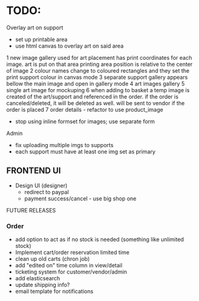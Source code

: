 # TODO:
Overlay art on support
- set up printable area
- use html canvas to overlay art on said area

1 new image gallery used for art placement has print coordinates for each image. art is put on that area
    printing area position is relative to the center of image
2 colour names change to coloured rectangles and they set the print support colour in canvas mode
3 separate support gallery appears bellow the main image and open in gallery mode
4 art images gallery
5 single art image for mockuping
6 when adding to basket a temp image is created of the art/support and referenced in the order. if the order is canceled/deleted, it will be deleted as well. will be sent to vendor if the order is placed
7 order details - refactor to use product_image

- stop using inline formset for images; use separate form


Admin
- fix uploading multiple imgs to supports
- each support must have at least one img set as primary

## FRONTEND UI
- Design UI (designer)
    - redirect to paypal
    - payment success/cancel - use big shop one

FUTURE RELEASES

### Order
- add option to act as if no stock is needed (something like unlimited stock)
- Implement cart/order reservation limited time
- clean up old carts (chron job)
- add "edited on" time column in view/detail
- ticketing system for customer/vendor/admin
- add elasticsearch
- update shipping info?
- email template for notifications


